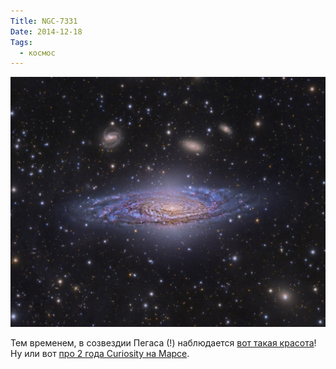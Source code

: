 ```yaml
---
Title: NGC-7331
Date: 2014-12-18
Tags:
  - космос
---
```


![ngc-7331.jpg](images/ngc-7331.jpg)

Тем временем, в созвездии Пегаса (!) наблюдается [вот такая красота](http://apod.nasa.gov/apod/ap141218.html)!
Ну или вот [про  2 года Curiosity на Марсе](http://www.nytimes.com/interactive/2014/12/09/science/space/curiosity-rover-28-months-on-mars.html?_r=2).